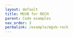```yaml
---
layout: default
title: MGVB for RECH
parent: Code examples
nav_order: 3
permalink: /example/mgvb-rech
---
```



